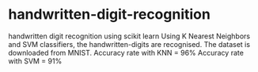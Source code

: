 # handwritten-digit-recognition
handwritten digit recognition using scikit learn
Using K Nearest Neighbors and SVM classifiers, the handwritten-digits are recognised. The dataset is downloaded from MNIST.
Accuracy rate with KNN = 96%
Accuracy rate with SVM = 91%
